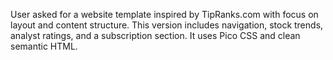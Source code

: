 User asked for a website template inspired by TipRanks.com with focus on layout and content structure. This version includes navigation, stock trends, analyst ratings, and a subscription section. It uses Pico CSS and clean semantic HTML.